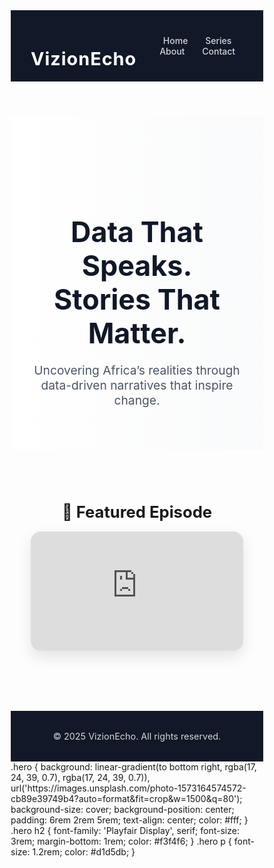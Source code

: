 <!DOCTYPE html>
<html lang="en">
<head>
  <meta charset="UTF-8" />
  <meta name="viewport" content="width=device-width, initial-scale=1.0" />
  <title>VizionEcho – Data That Speaks</title>
  <link href="https://fonts.googleapis.com/css2?family=Playfair+Display:wght@600&family=Inter:wght@300;400;600&display=swap" rel="stylesheet" />
  <style>
    * {
      margin: 0;
      padding: 0;
      box-sizing: border-box;
    }

    body {
      font-family: 'Inter', sans-serif;
      background: #f4f4f4;
      color: #1f2937;
      line-height: 1.6;
    }

    header {
      background-color: #111827;
      padding: 1.2rem 2rem;
      display: flex;
      justify-content: space-between;
      align-items: center;
      color: #fff;
    }

    header h1 {
      font-family: 'Playfair Display', serif;
      font-size: 1.8rem;
      letter-spacing: 1px;
    }

    nav a {
      color: #d1d5db;
      text-decoration: none;
      margin-left: 1.5rem;
      font-weight: 500;
      transition: color 0.3s ease;
    }

    nav a:hover {
      color: #facc15;
    }

    .hero {
      text-align: center;
      padding: 6rem 2rem 3rem;
      background: linear-gradient(to right, #fff, #f9fafb);
    }

    .hero h2 {
      font-family: 'Playfair Display', serif;
      font-size: 2.8rem;
      color: #111827;
      margin-bottom: 1rem;
    }

    .hero p {
      font-size: 1.2rem;
      color: #4b5563;
    }

    .video-section {
      padding: 3rem 2rem;
      max-width: 900px;
      margin: 0 auto;
    }

    .video-section h3 {
      text-align: center;
      font-size: 1.6rem;
      margin-bottom: 1rem;
    }

    .video-container {
      position: relative;
      padding-bottom: 56.25%;
      height: 0;
      overflow: hidden;
      border-radius: 1rem;
      box-shadow: 0 10px 25px rgba(0, 0, 0, 0.1);
    }

    .video-container iframe {
      position: absolute;
      top: 0;
      left: 0;
      width: 100%;
      height: 100%;
      border: none;
    }

    footer {
      background-color: #111827;
      color: #d1d5db;
      text-align: center;
      padding: 2rem 1rem;
      margin-top: 3rem;
      font-size: 0.9rem;
    }
  </style>
</head>
<body>

  <header>
    <h1>VizionEcho</h1>
    <nav>
      <a href="#">Home</a>
      <a href="#">Series</a>
      <a href="#">About</a>
      <a href="#">Contact</a>
    </nav>
  </header>

  <section class="hero">
    <h2>Data That Speaks. Stories That Matter.</h2>
    <p>Uncovering Africa’s realities through data-driven narratives that inspire change.</p>
  </section>

  <section class="video-section">
    <h3>🎥 Featured Episode</h3>
    <div class="video-container">
      <iframe src="https://www.youtube.com/embed/YOUR_VIDEO_ID" allowfullscreen></iframe>
    </div>
  </section>

  <footer>
    &copy; 2025 VizionEcho. All rights reserved.
  </footer>

</body>
</html>
.hero {
  background: 
    linear-gradient(to bottom right, rgba(17, 24, 39, 0.7), rgba(17, 24, 39, 0.7)),
    url('https://images.unsplash.com/photo-1573164574572-cb89e39749b4?auto=format&fit=crop&w=1500&q=80');
  background-size: cover;
  background-position: center;
  padding: 6rem 2rem 5rem;
  text-align: center;
  color: #fff;
}
.hero h2 {
  font-family: 'Playfair Display', serif;
  font-size: 3rem;
  margin-bottom: 1rem;
  color: #f3f4f6;
}
.hero p {
  font-size: 1.2rem;
  color: #d1d5db;
}
